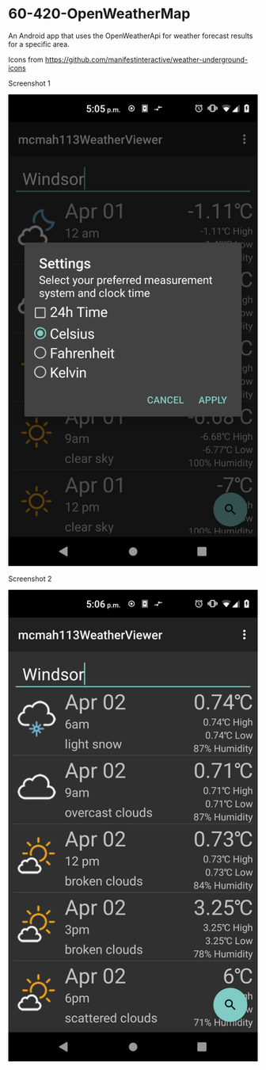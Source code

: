 # 60-420-OpenWeatherMap
An Android app that uses the OpenWeatherApi for weather forecast results for a specific area.

Icons from https://github.com/manifestinteractive/weather-underground-icons

Screenshot 1

![Screenshot 1](/screenshots/1.png?raw=true "Screenshot 1")

Screenshot 2

![Screenshot 2](/screenshots/2.png?raw=true "Screenshot 2")
